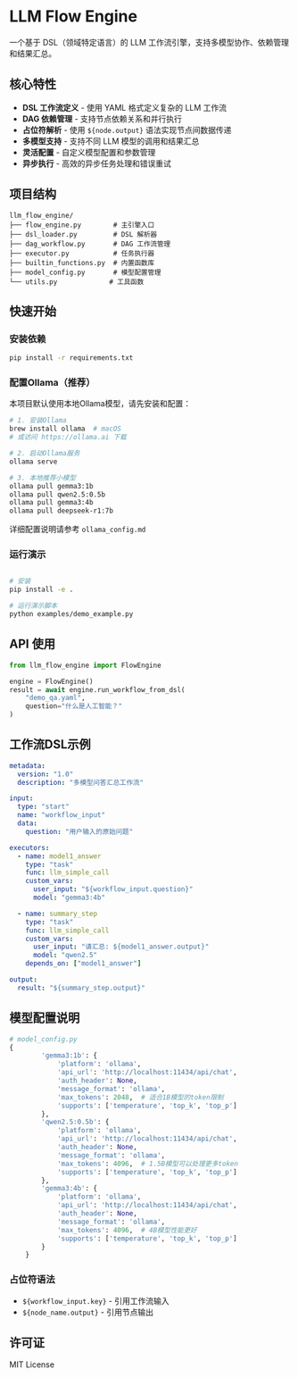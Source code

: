 # LLM Flow Engine

一个基于 DSL（领域特定语言）的 LLM 工作流引擎，支持多模型协作、依赖管理和结果汇总。

## 核心特性

- **DSL 工作流定义** - 使用 YAML 格式定义复杂的 LLM 工作流
- **DAG 依赖管理** - 支持节点依赖关系和并行执行
- **占位符解析** - 使用 `${node.output}` 语法实现节点间数据传递
- **多模型支持** - 支持不同 LLM 模型的调用和结果汇总
- **灵活配置** - 自定义模型配置和参数管理
- **异步执行** - 高效的异步任务处理和错误重试

## 项目结构

```text
llm_flow_engine/
├── flow_engine.py        # 主引擎入口
├── dsl_loader.py         # DSL 解析器
├── dag_workflow.py       # DAG 工作流管理
├── executor.py           # 任务执行器
├── builtin_functions.py  # 内置函数库
├── model_config.py       # 模型配置管理
└── utils.py             # 工具函数
```

## 快速开始

### 安装依赖

```bash
pip install -r requirements.txt
```

### 配置Ollama（推荐）

本项目默认使用本地Ollama模型，请先安装和配置：

```bash
# 1. 安装Ollama
brew install ollama  # macOS
# 或访问 https://ollama.ai 下载

# 2. 启动Ollama服务
ollama serve

# 3. 本地推荐小模型
ollama pull gemma3:1b
ollama pull qwen2.5:0.5b
ollama pull gemma3:4b
ollama pull deepseek-r1:7b
```

详细配置说明请参考 `ollama_config.md`

### 运行演示

```bash

# 安装
pip install -e .

# 运行演示脚本
python examples/demo_example.py
```

## API 使用

```python
from llm_flow_engine import FlowEngine

engine = FlowEngine()
result = await engine.run_workflow_from_dsl(
    "demo_qa.yaml", 
    question="什么是人工智能？"
)
```

## 工作流DSL示例

```yaml
metadata:
  version: "1.0"
  description: "多模型问答汇总工作流"

input:
  type: "start"
  name: "workflow_input"
  data:
    question: "用户输入的原始问题"

executors:
  - name: model1_answer
    type: "task"
    func: llm_simple_call
    custom_vars:
      user_input: "${workflow_input.question}"
      model: "gemma3:4b"

  - name: summary_step
    type: "task"
    func: llm_simple_call
    custom_vars:
      user_input: "请汇总: ${model1_answer.output}"
      model: "qwen2.5"
    depends_on: ["model1_answer"]

output:
  result: "${summary_step.output}"
```

## 模型配置说明

```python
# model_config.py
{
        'gemma3:1b': {
            'platform': 'ollama', 
            'api_url': 'http://localhost:11434/api/chat',
            'auth_header': None,
            'message_format': 'ollama',
            'max_tokens': 2048,  # 适合1B模型的token限制
            'supports': ['temperature', 'top_k', 'top_p']
        },
        'qwen2.5:0.5b': {
            'platform': 'ollama', 
            'api_url': 'http://localhost:11434/api/chat',
            'auth_header': None,
            'message_format': 'ollama',
            'max_tokens': 4096,  # 1.5B模型可以处理更多token
            'supports': ['temperature', 'top_k', 'top_p']
        },
        'gemma3:4b': {
            'platform': 'ollama', 
            'api_url': 'http://localhost:11434/api/chat',
            'auth_header': None,
            'message_format': 'ollama',
            'max_tokens': 4096,  # 4B模型性能更好
            'supports': ['temperature', 'top_k', 'top_p']
        }
    }

```

### 占位符语法

- `${workflow_input.key}` - 引用工作流输入
- `${node_name.output}` - 引用节点输出

## 许可证

MIT License
